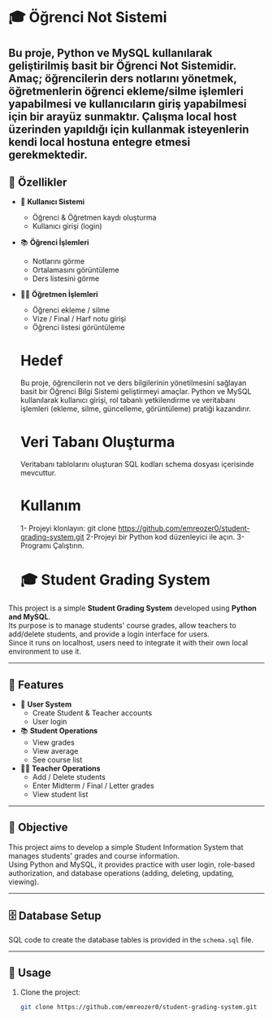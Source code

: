 # 🎓 Öğrenci Not Sistemi

Bu proje, **Python ve MySQL** kullanılarak geliştirilmiş basit bir **Öğrenci Not Sistemi**dir.  
Amaç; öğrencilerin ders notlarını yönetmek, öğretmenlerin öğrenci ekleme/silme işlemleri yapabilmesi ve kullanıcıların giriş yapabilmesi için bir arayüz sunmaktır.
Çalışma local host üzerinden yapıldığı için kullanmak isteyenlerin kendi local hostuna entegre etmesi gerekmektedir.
---
## 🚀 Özellikler
- 👤 **Kullanıcı Sistemi**
  - Öğrenci & Öğretmen kaydı oluşturma
  - Kullanıcı girişi (login)
- 📚 **Öğrenci İşlemleri**
  - Notlarını görme
  - Ortalamasını görüntüleme
  - Ders listesini görme
- 🧑‍🏫 **Öğretmen İşlemleri**
  - Öğrenci ekleme / silme
  - Vize / Final / Harf notu girişi
  - Öğrenci listesi görüntüleme

  # Hedef
  Bu proje, öğrencilerin not ve ders bilgilerinin yönetilmesini sağlayan basit bir Öğrenci Bilgi Sistemi geliştirmeyi amaçlar. Python ve MySQL kullanılarak kullanıcı girişi, rol tabanlı yetkilendirme ve veritabanı işlemleri (ekleme, silme, güncelleme, görüntüleme)     pratiği kazandırır.

  # Veri Tabanı Oluşturma
  Veritabanı tablolarını oluşturan SQL kodları schema dosyası içerisinde mevcuttur.

  

   # Kullanım
  1- Projeyi klonlayın:
  git clone https://github.com/emreozer0/student-grading-system.git
  2-Projeyi bir Python kod düzenleyici ile açın.
  3-Programı Çalıştırın.

  # 🎓 Student Grading System

This project is a simple **Student Grading System** developed using **Python and MySQL**.  
Its purpose is to manage students' course grades, allow teachers to add/delete students, and provide a login interface for users.  
Since it runs on localhost, users need to integrate it with their own local environment to use it.

---

## 🚀 Features
- 👤 **User System**
  - Create Student & Teacher accounts
  - User login
- 📚 **Student Operations**
  - View grades
  - View average
  - See course list
- 🧑‍🏫 **Teacher Operations**
  - Add / Delete students
  - Enter Midterm / Final / Letter grades
  - View student list

---

## 🎯 Objective
This project aims to develop a simple Student Information System that manages students' grades and course information.  
Using Python and MySQL, it provides practice with user login, role-based authorization, and database operations (adding, deleting, updating, viewing).

---

## 🗄️ Database Setup
SQL code to create the database tables is provided in the `schema.sql` file.

---

## 📌 Usage
1. Clone the project:
   ```bash
   git clone https://github.com/emreozer0/student-grading-system.git

